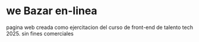we Bazar en-linea
=================

pagina web creada como ejercitacion del curso de front-end de talento tech 2025.
sin fines comerciales